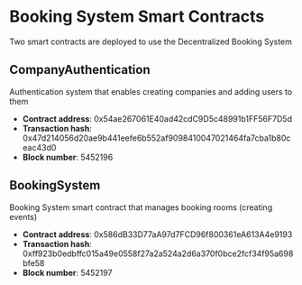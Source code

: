 # Booking System Smart Contracts

Two smart contracts are deployed to use the Decentralized Booking System

## CompanyAuthentication

Authentication system that enables creating companies and adding users to them

- **Contract address**: 0x54ae267061E40ad42cdC9D5c48991b1FF56F7D5d
- **Transaction hash**: 0x47d214056d20ae9b441eefe6b552af9098410047021464fa7cba1b80ceac43d0
- **Block number**: 5452196

## BookingSystem

Booking System smart contract that manages booking rooms (creating events)

- **Contract address**: 0x586dB33D77aA97d7FCD96f800361eA613A4e9193
- **Transaction hash**: 0xff923b0edbffc015a49e0558f27a2a524a2d6a370f0bce2fcf34f95a698bfe58
- **Block number**: 5452197
